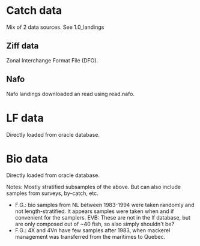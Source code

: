 # Catch data
Mix of 2 data sources. See 1.0_landings

## Ziff data

Zonal Interchange Format File (DFO).

## Nafo

Nafo landings downloaded an read using read.nafo.

# LF data

Directly loaded from oracle database.

# Bio data

Directly loaded from oracle database.

Notes:
Mostly stratified subsamples of the above. But can also include samples from surveys, by-catch, etc.

-  F.G.: bio samples from NL between 1983-1994 were taken randomly and not length-stratified. It appears samples were taken when and if convenient for the samplers. EVB: These are not in the lf database, but are only composed out of ~40 fish, so also simply shouldn't be?
-  F.G.: 4X and 4Vn have few samples after 1983, when mackerel management was transferred from the maritimes to Quebec.
